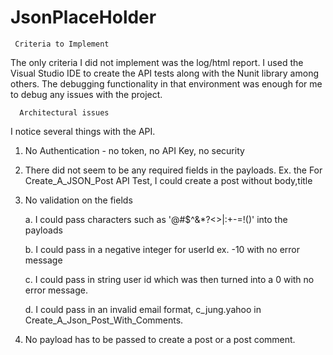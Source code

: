 # JsonPlaceHolder
     Criteria to Implement
The only criteria I did not implement was the log/html report. I used the Visual Studio IDE to create the API tests along with the Nunit library among others. The debugging functionality in that 
environment was enough for me to debug any issues with the project. 

      Architectural issues
I notice several things with the API. 

1. No Authentication - no token, no API Key, no security
2. There did not seem to be any required fields in the payloads. Ex. the For Create_A_JSON_Post API Test, I could create a post without body,title
3. No validation on the fields

     a. I could pass characters such as '@#$^&*?<>|:+-=!()' into the payloads
  
     b. I could pass in a negative integer for userId ex. -10 with no error message
 
     c. I could pass in string user id which was then turned into a 0 with no error message.
  
     d. I could pass in an invalid email format, c_jung.yahoo in Create_A_Json_Post_With_Comments.

4. No payload has to be passed to create a post or a post comment. 

